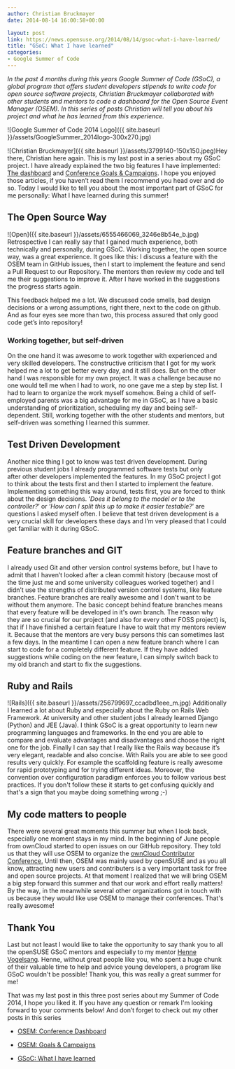 ```yaml
---
author: Christian Bruckmayer
date: 2014-08-14 16:00:58+00:00

layout: post
link: https://news.opensuse.org/2014/08/14/gsoc-what-i-have-learned/
title: "GSoC: What I have learned"
categories:
- Google Summer of Code
---
```

_In the past 4 months during this years Google Summer of Code (GSoC), a global program that offers student developers stipends to write code for open source software projects, Christian Bruckmayer collaborated with other students and mentors to code a dashboard for the Open Source Event Manager (OSEM). In this series of posts Christian will tell you about his project and what he has learned from this experience._

![Google Summer of Code 2014 Logo]({{ site.baseurl }}/assets/GoogleSummer_2014logo-300x270.jpg)

![Christian Bruckmayer]({{ site.baseurl }}/assets/3799140-150x150.jpeg)Hey there, Christian here again. This is my last post in a series about my GSoC project. I have already explained the two big features I have implemented: [The dashboard](https://news.opensuse.org/2014/07/30/gsoc-open-source-event-manager-organizer-dashboard/) and [Conference Goals & Campaigns](https://news.opensuse.org/2014/08/06/gsoc-osem-goals-campaigns/). I hope you enjoyed those articles, if you haven’t read them I recommend you head over and do so. Today I would like to tell you about the most important part of GSoC for me personally: What I have learned during this summer!

<!-- more -->



## The Open Source Way


![Open]({{ site.baseurl }}/assets/6555466069_3246e8b54e_b.jpg) Retrospective I can really say that I gained much experience, both technically and personally, during GSoC. Working together, the open source way, was a great experience. It goes like this: I discuss a feature with the OSEM team in GitHub issues, then I start to implement the feature and send a Pull Request to our Repository. The mentors then review my code and tell me their suggestions to improve it. After I have worked in the suggestions the progress starts again.

This feedback helped me a lot. We discussed code smells, bad design decisions or a wrong assumptions, right there, next to the code on github. And as four eyes see more than two, this process assured that only good code get’s into repository!


### Working together, but self-driven


On the one hand it was awesome to work together with experienced and very skilled developers. The constructive criticism that I got for my work helped me a lot to get better every day, and it still does. But on the other hand I was responsible for my own project. It was a challenge because no one would tell me when I had to work, no one gave me a step by step list. I had to learn to organize the work myself somehow. Being a child of self-employed parents was a big advantage for me in GSoC, as I have a basic understanding of prioritization, scheduling my day and being self-dependent. Still, working together with the other students and mentors, but self-driven was something I learned this summer.


## Test Driven Development


Another nice thing I got to know was test driven development. During previous student jobs I already programmed software tests but only after other developers implemented the features. In my GSoC project I got to think about the tests first and then I started to implement the feature. Implementing something this way around, tests first, you are forced to think about the design decisions. ‘_Does it belong to the model or to the controller?_’ or ‘_How can I split this up to make it easier testable?_’ are questions I asked myself often. I believe that test driven development is a very crucial skill for developers these days and I’m very pleased that I could get familiar with it during GSoC.


## Feature branches and GIT


I already used Git and other version control systems before, but I have to admit that I haven’t looked after a clean commit history (because most of the time just me and some university colleagues worked together) and I didn’t use the strengths of distributed version control systems, like feature branches. Feature branches are really awesome and I don't want to be without them anymore. The basic concept behind feature branches means that every feature will be developed in it's own branch. The reason why they are so crucial for our project (and also for every other FOSS project) is, that if I have finished a certain feature I have to wait that my mentors review it. Because that the mentors are very busy persons this can sometimes last a few days. In the meantime I can open a new feature branch where I can start to code for a completely different feature. If they have added suggestions while coding on the new feature, I can simply switch back to my old branch and start to fix the suggestions.


## Ruby and Rails


![Rails]({{ site.baseurl }}/assets/256799697_ccadbd1eee_m.jpg) Additionally I learned a lot about Ruby and especially about the Ruby on Rails Web Framework. At university and other student jobs I already learned Django (Python) and JEE (Java). I think GSoC is a great opportunity to learn new programming languages and frameworks. In the end you are able to compare and evaluate advantages and disadvantages and choose the right one for the job. Finally I can say that I really like the Rails way because it’s very elegant, readable and also concise. With Rails you are able to see good results very quickly. For example the scaffolding feature is really awesome for rapid prototyping and for trying different ideas. Moreover, the convention over configuration paradigm enforces you to follow various best practices. If you don't follow these it starts to get confusing quickly and that's a sign that you maybe doing something wrong ;-)



## My code matters to people


There were several great moments this summer but when I look back, especially one moment stays in my mind. In the beginning of June people from ownCloud started to open issues on our GitHub repository. They told us that they will use OSEM to organize the [ownCloud Contributor Conference.](https://owncloud.org/conf/) Until then, OSEM was mainly used by openSUSE and as you all know, attracting new users and contributers is a very important task for free and open source projects. At that moment I realized that we will bring OSEM a big step forward this summer and that our work and effort really matters! By the way, in the meanwhile several other organizations got in touch with us because they would like use OSEM to manage their conferences. That's really awesome!


## Thank You


Last but not least I would like to take the opportunity to say thank you to all the openSUSE GSoC mentors and especially to my mentor [Henne Vogelsang](http://www.hennevogel.de/). Henne, without great people like you, who spent a huge chunk of their valuable time to help and advice young developers, a program like GSoC wouldn't be possible! Thank you, this was really a great summer for me!

That was my last post in this three post series about my Summer of Code 2014, I hope you liked it. If you have any question or remark I'm looking forward to your comments below! And don’t forget to check out my other posts in this series



	
  * [OSEM: Conference Dashboard](https://news.opensuse.org/2014/07/30/gsoc-open-source-event-manager-organizer-dashboard/)

	
  * [OSEM: Goals & Campaigns](https://news.opensuse.org/2014/08/06/gsoc-osem-goals-campaigns/)

	
  * [GSoC: What I have learned](https://news.opensuse.org/2014/08/14/gsoc-what-i-have-learned/)

		
